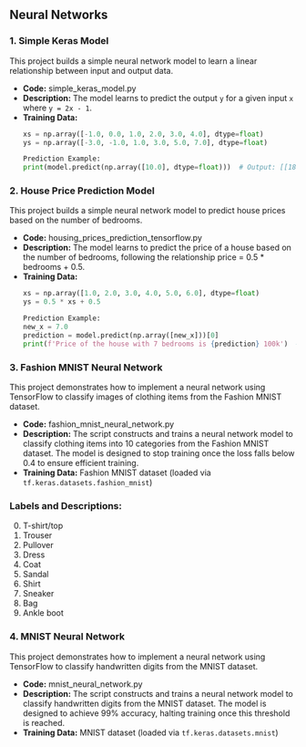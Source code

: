 ## Neural Networks

### 1. Simple Keras Model

This project builds a simple neural network model to learn a linear relationship between input and output data.

- **Code:** simple_keras_model.py
- **Description:** The model learns to predict the output `y` for a given input `x` where `y = 2x - 1`.
- **Training Data:**
  ```python
  xs = np.array([-1.0, 0.0, 1.0, 2.0, 3.0, 4.0], dtype=float)
  ys = np.array([-3.0, -1.0, 1.0, 3.0, 5.0, 7.0], dtype=float)

  Prediction Example:
  print(model.predict(np.array([10.0], dtype=float)))  # Output: [[18.999987]]

### 2. House Price Prediction Model

This project builds a simple neural network model to predict house prices based on the number of bedrooms.

- **Code:** housing_prices_prediction_tensorflow.py
- **Description:** The model learns to predict the price of a house based on the number of bedrooms, following the relationship price = 0.5 * bedrooms + 0.5.
- **Training Data:**
  ```python
  xs = np.array([1.0, 2.0, 3.0, 4.0, 5.0, 6.0], dtype=float)
  ys = 0.5 * xs + 0.5

  Prediction Example:
  new_x = 7.0
  prediction = model.predict(np.array([new_x]))[0]
  print(f'Price of the house with 7 bedrooms is {prediction} 100k')  # Output: Price of the house with 7 bedrooms is 4.0000033 100k

### 3. Fashion MNIST Neural Network

This project demonstrates how to implement a neural network using TensorFlow to classify images of clothing items from the Fashion MNIST dataset.

- **Code:** fashion_mnist_neural_network.py  
- **Description:** The script constructs and trains a neural network model to classify clothing items into 10 categories from the Fashion MNIST dataset. The model is designed to stop training once the loss falls below 0.4 to ensure efficient training.  
- **Training Data:** Fashion MNIST dataset (loaded via `tf.keras.datasets.fashion_mnist`)

### Labels and Descriptions:
0. T-shirt/top
1. Trouser
2. Pullover
3. Dress
4. Coat
5. Sandal
6. Shirt
7. Sneaker
8. Bag
9. Ankle boot

### 4. MNIST Neural Network

This project demonstrates how to implement a neural network using TensorFlow to classify handwritten digits from the MNIST dataset.

- **Code:** mnist_neural_network.py
- **Description:** The script constructs and trains a neural network model to classify handwritten digits from the MNIST dataset. The model is designed to achieve 99% accuracy, halting training once this threshold is reached.
- **Training Data:** MNIST dataset (loaded via `tf.keras.datasets.mnist`)
